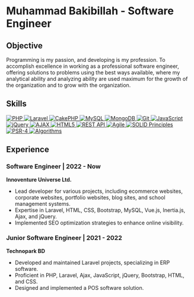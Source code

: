 # Muhammad Bakibillah - Software Engineer

## Objective
Programming is my passion, and developing is my profession. To accomplish excellence in working as a professional software engineer, offering solutions to problems using the best ways available, where my analytical ability and analyzing ability are used maximum for the growth of the organization and to grow with the organization.

## Skills
<p align="center">
  <p dir="auto">
    <!-- PHP Badge -->
  <a href="https://www.php.net/" target="_blank" rel="noopener noreferrer">
    <img src="https://img.shields.io/badge/PHP-777BB4?style=for-the-badge&logo=php&logoColor=white" alt="PHP" />
  </a>

  <!-- Laravel Badge -->
  <a href="https://laravel.com/" target="_blank" rel="noopener noreferrer">
    <img src="https://img.shields.io/badge/Laravel-FF2D20?style=for-the-badge&logo=laravel&logoColor=white" alt="Laravel" />
  </a>

  <!-- CakePHP Badge -->
  <a href="https://cakephp.org/" target="_blank" rel="noopener noreferrer">
    <img src="https://img.shields.io/badge/CakePHP-D33C43?style=for-the-badge&logo=cakephp&logoColor=white" alt="CakePHP" />
  </a>

  <!-- MySQL Badge -->
  <a href="https://www.mysql.com/" target="_blank" rel="noopener noreferrer">
    <img src="https://img.shields.io/badge/MySQL-4479A1?style=for-the-badge&logo=mysql&logoColor=white" alt="MySQL" />
  </a>

  <!-- MongoDB Badge -->
  <a href="https://www.mongodb.com/" target="_blank" rel="noopener noreferrer">
    <img src="https://img.shields.io/badge/MongoDB-47A248?style=for-the-badge&logo=mongodb&logoColor=white" alt="MongoDB" />
  </a>

  <!-- Git Badge -->
  <a href="https://git-scm.com/" target="_blank" rel="noopener noreferrer">
    <img src="https://img.shields.io/badge/Git-F05032?style=for-the-badge&logo=git&logoColor=white" alt="Git" />
  </a>

  <!-- JavaScript Badge -->
  <a href="https://developer.mozilla.org/en-US/docs/Web/JavaScript" target="_blank" rel="noopener noreferrer">
    <img src="https://img.shields.io/badge/JavaScript-F7DF1E?style=for-the-badge&logo=javascript&logoColor=black" alt="JavaScript" />
  </a>

  <!-- jQuery Badge -->
  <a href="https://jquery.com/" target="_blank" rel="noopener noreferrer">
    <img src="https://img.shields.io/badge/jQuery-0769AD?style=for-the-badge&logo=jquery&logoColor=white" alt="jQuery" />
  </a>

  <!-- AJAX Badge -->
  <a href="https://developer.mozilla.org/en-US/docs/Web/Guide/AJAX" target="_blank" rel="noopener noreferrer">
    <img src="https://img.shields.io/badge/AJAX-005F9E?style=for-the-badge&logo=ajax&logoColor=white" alt="AJAX" />
  </a>

  <!-- HTML5 Badge -->
  <a href="https://developer.mozilla.org/en-US/docs/Web/HTML" target="_blank" rel="noopener noreferrer">
    <img src="https://img.shields.io/badge/HTML5-E34F26?style=for-the-badge&logo=html5&logoColor=white" alt="HTML5" />
  </a>

  <!-- REST API Badge -->
  <a href="https://restfulapi.net/" target="_blank" rel="noopener noreferrer">
    <img src="https://img.shields.io/badge/REST-02569B?style=for-the-badge&logo=rest&logoColor=white" alt="REST API" />
  </a>

  <!-- Agile Badge -->
  <a href="https://www.agilealliance.org/" target="_blank" rel="noopener noreferrer">
    <img src="https://img.shields.io/badge/Agile-00D09C?style=for-the-badge&logo=agile&logoColor=white" alt="Agile" />
  </a>

  <!-- SOLID Principles Badge -->
  <a href="https://en.wikipedia.org/wiki/SOLID" target="_blank" rel="noopener noreferrer">
    <img src="https://img.shields.io/badge/SOLID_Principles-2C3E50?style=for-the-badge&logo=solid&logoColor=white" alt="SOLID Principles" />
  </a>

  <!-- PSR-4 Badge -->
  <a href="https://www.php-fig.org/psr/psr-4/" target="_blank" rel="noopener noreferrer">
    <img src="https://img.shields.io/badge/PSR--4-4A154B?style=for-the-badge&logo=php&logoColor=white" alt="PSR-4" />
  </a>

  <!-- Algorithm Badge -->
  <a href="https://en.wikipedia.org/wiki/Algorithm" target="_blank" rel="noopener noreferrer">
    <img src="https://img.shields.io/badge/Algorithms-1F618D?style=for-the-badge&logo=code&logoColor=white" alt="Algorithms" />
  </a>
</p>

## Experience
### Software Engineer | 2022 - Now
**Innoventure Universe Ltd.**
- Lead developer for various projects, including ecommerce websites, corporate websites, portfolio websites, blog sites, and school management systems.
- Expertise in Laravel, HTML, CSS, Bootstrap, MySQL, Vue.js, Inertia.js, Ajax, and jQuery.
- Implemented SEO optimization strategies to enhance online visibility.

### Junior Software Engineer | 2021 - 2022
**Technopark BD**
- Developed and maintained Laravel projects, specializing in ERP software.
- Proficient in PHP, Laravel, Ajax, JavaScript, jQuery, Bootstrap, HTML, and CSS.
- Designed and implemented a POS software solution.

